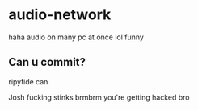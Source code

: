 # audio-network
haha audio on many pc at once lol funny

## Can u commit?
ripytide can

Josh fucking stinks
brmbrm you're getting hacked bro



